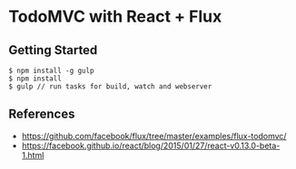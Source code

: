 # TodoMVC with React + Flux

## Getting Started
```
$ npm install -g gulp
$ npm install
$ gulp // run tasks for build, watch and webserver
```

## References
- <https://github.com/facebook/flux/tree/master/examples/flux-todomvc/>
- <https://facebook.github.io/react/blog/2015/01/27/react-v0.13.0-beta-1.html>
